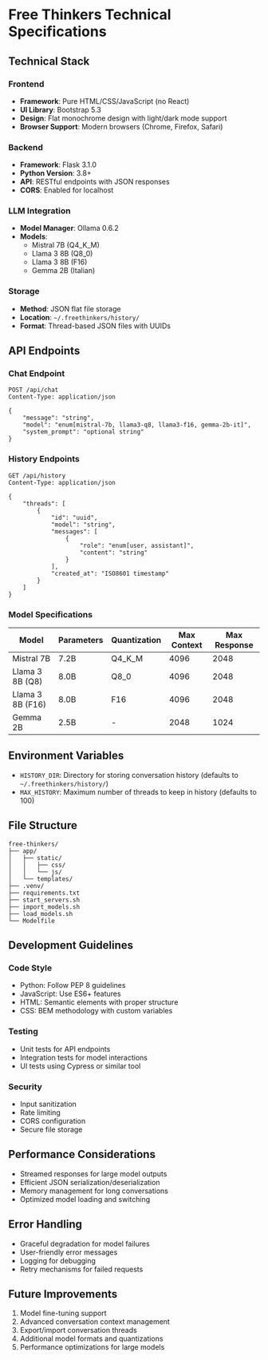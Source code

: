 # Free Thinkers Technical Specifications

## Technical Stack

### Frontend
- **Framework**: Pure HTML/CSS/JavaScript (no React)
- **UI Library**: Bootstrap 5.3
- **Design**: Flat monochrome design with light/dark mode support
- **Browser Support**: Modern browsers (Chrome, Firefox, Safari)

### Backend
- **Framework**: Flask 3.1.0
- **Python Version**: 3.8+
- **API**: RESTful endpoints with JSON responses
- **CORS**: Enabled for localhost

### LLM Integration
- **Model Manager**: Ollama 0.6.2
- **Models**: 
  - Mistral 7B (Q4_K_M)
  - Llama 3 8B (Q8_0)
  - Llama 3 8B (F16)
  - Gemma 2B (Italian)

### Storage
- **Method**: JSON flat file storage
- **Location**: `~/.freethinkers/history/`
- **Format**: Thread-based JSON files with UUIDs

## API Endpoints

### Chat Endpoint
```http
POST /api/chat
Content-Type: application/json

{
    "message": "string",
    "model": "enum[mistral-7b, llama3-q8, llama3-f16, gemma-2b-it]",
    "system_prompt": "optional string"
}
```

### History Endpoints
```http
GET /api/history
Content-Type: application/json

{
    "threads": [
        {
            "id": "uuid",
            "model": "string",
            "messages": [
                {
                    "role": "enum[user, assistant]",
                    "content": "string"
                }
            ],
            "created_at": "ISO8601 timestamp"
        }
    ]
}
```

### Model Specifications

| Model | Parameters | Quantization | Max Context | Max Response |
|-------|------------|--------------|-------------|-------------|
| Mistral 7B | 7.2B | Q4_K_M | 4096 | 2048 |
| Llama 3 8B (Q8) | 8.0B | Q8_0 | 4096 | 2048 |
| Llama 3 8B (F16) | 8.0B | F16 | 4096 | 2048 |
| Gemma 2B | 2.5B | - | 2048 | 1024 |

## Environment Variables

- `HISTORY_DIR`: Directory for storing conversation history (defaults to `~/.freethinkers/history/`)
- `MAX_HISTORY`: Maximum number of threads to keep in history (defaults to 100)

## File Structure

```
free-thinkers/
├── app/
│   ├── static/
│   │   ├── css/
│   │   └── js/
│   └── templates/
├── .venv/
├── requirements.txt
├── start_servers.sh
├── import_models.sh
├── load_models.sh
└── Modelfile
```

## Development Guidelines

### Code Style
- Python: Follow PEP 8 guidelines
- JavaScript: Use ES6+ features
- HTML: Semantic elements with proper structure
- CSS: BEM methodology with custom variables

### Testing
- Unit tests for API endpoints
- Integration tests for model interactions
- UI tests using Cypress or similar tool

### Security
- Input sanitization
- Rate limiting
- CORS configuration
- Secure file storage

## Performance Considerations

- Streamed responses for large model outputs
- Efficient JSON serialization/deserialization
- Memory management for long conversations
- Optimized model loading and switching

## Error Handling

- Graceful degradation for model failures
- User-friendly error messages
- Logging for debugging
- Retry mechanisms for failed requests

## Future Improvements

1. Model fine-tuning support
2. Advanced conversation context management
3. Export/import conversation threads
4. Additional model formats and quantizations
5. Performance optimizations for large models
